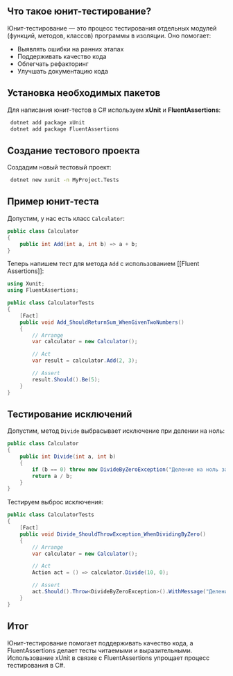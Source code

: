 ## Что такое юнит-тестирование?
Юнит-тестирование — это процесс тестирования отдельных модулей (функций, методов, классов) программы в изоляции. Оно помогает:
- Выявлять ошибки на ранних этапах
- Поддерживать качество кода
- Облегчать рефакторинг
- Улучшать документацию кода

## Установка необходимых пакетов
Для написания юнит-тестов в C# используем **xUnit** и **FluentAssertions**:

```sh
 dotnet add package xUnit
 dotnet add package FluentAssertions
```

## Создание тестового проекта
Создадим новый тестовый проект:
```sh
 dotnet new xunit -n MyProject.Tests
```

## Пример юнит-теста
Допустим, у нас есть класс `Calculator`:

```csharp
public class Calculator
{
    public int Add(int a, int b) => a + b;
}
```

Теперь напишем тест для метода `Add` с использованием [[Fluent Assertions]]:

```csharp
using Xunit;
using FluentAssertions;

public class CalculatorTests
{
    [Fact]
    public void Add_ShouldReturnSum_WhenGivenTwoNumbers()
    {
        // Arrange
        var calculator = new Calculator();

        // Act
        var result = calculator.Add(2, 3);

        // Assert
        result.Should().Be(5);
    }
}
```

## Тестирование исключений
Допустим, метод `Divide` выбрасывает исключение при делении на ноль:

```csharp
public class Calculator
{
    public int Divide(int a, int b)
    {
        if (b == 0) throw new DivideByZeroException("Деление на ноль запрещено");
        return a / b;
    }
}
```

Тестируем выброс исключения:

```csharp
public class CalculatorTests
{
    [Fact]
    public void Divide_ShouldThrowException_WhenDividingByZero()
    {
        // Arrange
        var calculator = new Calculator();

        // Act
        Action act = () => calculator.Divide(10, 0);

        // Assert
        act.Should().Throw<DivideByZeroException>().WithMessage("Деление на ноль запрещено");
    }
}
```

## Итог
Юнит-тестирование помогает поддерживать качество кода, а FluentAssertions делает тесты читаемыми и выразительными. Использование xUnit в связке с FluentAssertions упрощает процесс тестирования в C#.
